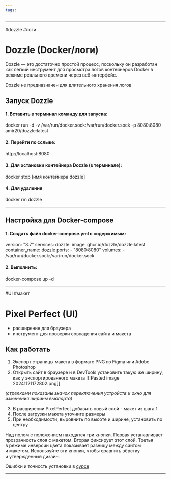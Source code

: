 ```yaml
---
tags:
---
```


---
#dozzle #логи
# Dozzle (Docker/логи)

Dozzle — это достаточно простой процесс, поскольку он разработан как легкий инструмент для просмотра логов контейнеров Docker в режиме реального времени через веб-интерфейс.

Dozzle не предназначен для длительного хранения логов
## Запуск Dozzle

#### 1. Вставить в терминал команду для запуска:

docker run -d -v /var/run/docker.sock:/var/run/docker.sock -p 8080:8080 amir20/dozzle:latest
#### 2. Перейти по сслыке:

http://localhost:8080
#### 3. Для остановки контейнера Dozzle (в терминале):

docker stop [имя контейнера dozzle]
#### 4. Для удаления

docker rm dozzle

---

## Настройка для Docker-compose

#### 1. Создать файл docker-compose.yml с содержимым:

version: "3.7"
services:
  dozzle:
    image: ghcr.io/dozzle/dozzle:latest
    container_name: dozzle
    ports:
      - "8080:8080"
    volumes:
      - /var/run/docker.sock:/var/run/docker.sock

#### 2. Выполнить:

docker-compose up -d

---

#UI #макет
# Pixel Perfect (UI)

- расширение для браузера
- инструмент для проверки совпадения сайта и макета

## Как работать

1. Экспорт страницы макета в формате PNG из Figma или Adobe Photoshop
2. Открыть сайт в браузере и в DevTools установить такую же ширину, как у экспортированного макета
![[Pasted image 20241121172802.png]]

*(стрелками показаны значок переключения устройств и окно для изменения ширины вьюпорта)*

3. В расширении PixelPerfect добавить новый слой - макет из шага 1
4. После загрузки макета уточните размеры 
5. При необходимости, выровнить по высоте и ширине, установить по центру

Над полем с положением находятся три кнопки. Первая устанавливает прозрачность слоя с макетом. Вторая фиксирует этот слой. Третья в режиме инверсии цвета показывает разницу между сайтом и макетом. Используйте эти кнопки, чтобы сравнить вёрстку и утвержденный дизайн.

Ошибки и точность установки в [сурсе](https://htmlacademy.ru/blog/css/pixel-perfect)

---

